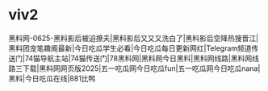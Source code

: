 # viv2
黑料网-0625-黑料影后被迫撩夫|黑料影后又又又洗白了|黑料影后空降热搜晋江|黑料团宠笔趣阁最新|今日吃瓜学生必看|今日吃瓜每日更新网红|Telegram频道传送门|74猫导航主站|74猫传送门|78黑料网|黑料网今日黑料|黑料网线路|黑料网线路三下载|黑料网网页版2025|五一吃瓜网今日吃瓜fun|五一吃瓜网今日吃瓜nana|黑料|今日吃瓜在线|881比鸭
